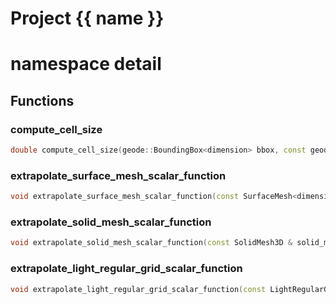 <script setup>
import {useRoute} from 'vitepress'
const {path} = useRoute()
const tokens = path.split('/')
const words = tokens[2].split('-');
for (let i = 0; i < words.length; i++) {
    words[i] = words[i].charAt(0).toUpperCase() + words[i].slice(1);
    words[i] = words[i].replace('geode', 'Geode')
}
const name = words.join('-');
</script>
# Project {{ name }}

# namespace detail



## Functions

### compute_cell_size

```cpp
double compute_cell_size(geode::BoundingBox<dimension> bbox, const geode::DataPointsManager<dimension> & data, bool dense_data)
```


### extrapolate_surface_mesh_scalar_function

```cpp
void extrapolate_surface_mesh_scalar_function(const SurfaceMesh<dimension> & surface_mesh, basic_string_view scalar_function_name, Span undefined_vertices)
```


### extrapolate_solid_mesh_scalar_function

```cpp
void extrapolate_solid_mesh_scalar_function(const SolidMesh3D & solid_mesh, basic_string_view scalar_function_name, Span undefined_vertices)
```


### extrapolate_light_regular_grid_scalar_function

```cpp
void extrapolate_light_regular_grid_scalar_function(const LightRegularGrid<dimension> & grid, basic_string_view scalar_function_name, Span undefined_vertices)
```





